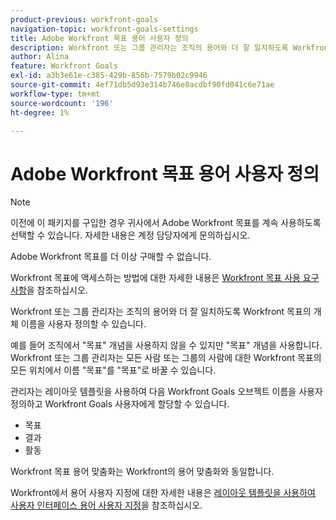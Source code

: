 ```yaml
---
product-previous: workfront-goals
navigation-topic: workfront-goals-settings
title: Adobe Workfront 목표 용어 사용자 정의
description: Workfront 또는 그룹 관리자는 조직의 용어와 더 잘 일치하도록 Workfront 목표의 개체 이름을 사용자 정의할 수 있습니다.
author: Alina
feature: Workfront Goals
exl-id: a3b3e61e-c385-429b-856b-7579b02c9946
source-git-commit: 4ef71db5d93e314b746e8acdbf90fd041c6e71ae
workflow-type: tm+mt
source-wordcount: '196'
ht-degree: 1%

---
```


# Adobe Workfront 목표 용어 사용자 정의

<!--Audited for P&P only: 10/2025-->

>[!NOTE]
>
>이전에 이 패키지를 구입한 경우 귀사에서 Adobe Workfront 목표를 계속 사용하도록 선택할 수 있습니다. 자세한 내용은 계정 담당자에게 문의하십시오.
>
>Adobe Workfront 목표를 더 이상 구매할 수 없습니다.
>
>Workfront 목표에 액세스하는 방법에 대한 자세한 내용은 [Workfront 목표 사용 요구 사항](/help/quicksilver/workfront-goals/goal-management/access-needed-for-wf-goals.md)을 참조하십시오.

<!--Old:

>[!IMPORTANT]
>
>Your organization must have the following to use the functionality described in this article:
>
>* For the new plan and license structure:
>
>   * The Ultimate Workfront plan 
>    
>* For the current plan and license structure: 
>
>   * A Pro or higher Workfront plan
>   * An Adobe Workfront Goals license in addition to a Workfront license.
>
>Contact your Workfront account manager to learn about a Workfront Goals license.    
> 
>For additional information about access to Workfront Goals, see [Requirements to use Workfront Goals](/help/quicksilver/workfront-goals/goal-management/access-needed-for-wf-goals.md).  -->

Workfront 또는 그룹 관리자는 조직의 용어와 더 잘 일치하도록 Workfront 목표의 개체 이름을 사용자 정의할 수 있습니다.

예를 들어 조직에서 &quot;목표&quot; 개념을 사용하지 않을 수 있지만 &quot;목표&quot; 개념을 사용합니다. Workfront 또는 그룹 관리자는 모든 사람 또는 그룹의 사람에 대한 Workfront 목표의 모든 위치에서 이름 &quot;목표&quot;를 &quot;목표&quot;로 바꿀 수 있습니다.

관리자는 레이아웃 템플릿을 사용하여 다음 Workfront Goals 오브젝트 이름을 사용자 정의하고 Workfront Goals 사용자에게 할당할 수 있습니다.

* 목표
* 결과
* 활동

Workfront 목표 용어 맞춤화는 Workfront의 용어 맞춤화와 동일합니다.

Workfront에서 용어 사용자 지정에 대한 자세한 내용은 [레이아웃 템플릿을 사용하여 사용자 인터페이스 용어 사용자 지정](../../administration-and-setup/customize-workfront/use-layout-templates/customize-terminology.md)을 참조하십시오.
